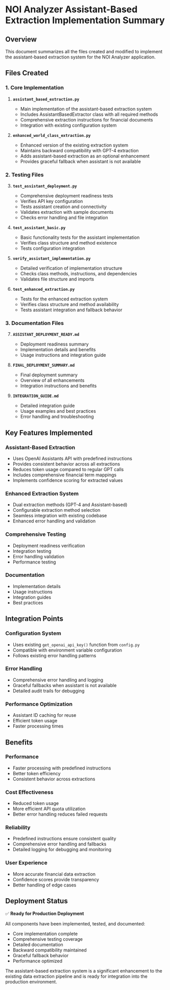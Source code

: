 # NOI Analyzer Assistant-Based Extraction Implementation Summary

## Overview

This document summarizes all the files created and modified to implement the assistant-based extraction system for the NOI Analyzer application.

## Files Created

### 1. Core Implementation

1. **`assistant_based_extraction.py`**
   - Main implementation of the assistant-based extraction system
   - Includes AssistantBasedExtractor class with all required methods
   - Comprehensive extraction instructions for financial documents
   - Integration with existing configuration system

2. **`enhanced_world_class_extraction.py`**
   - Enhanced version of the existing extraction system
   - Maintains backward compatibility with GPT-4 extraction
   - Adds assistant-based extraction as an optional enhancement
   - Provides graceful fallback when assistant is not available

### 2. Testing Files

3. **`test_assistant_deployment.py`**
   - Comprehensive deployment readiness tests
   - Verifies API key configuration
   - Tests assistant creation and connectivity
   - Validates extraction with sample documents
   - Checks error handling and file integration

4. **`test_assistant_basic.py`**
   - Basic functionality tests for the assistant implementation
   - Verifies class structure and method existence
   - Tests configuration integration

5. **`verify_assistant_implementation.py`**
   - Detailed verification of implementation structure
   - Checks class methods, instructions, and dependencies
   - Validates file structure and imports

6. **`test_enhanced_extraction.py`**
   - Tests for the enhanced extraction system
   - Verifies class structure and method availability
   - Tests assistant integration and fallback behavior

### 3. Documentation Files

7. **`ASSISTANT_DEPLOYMENT_READY.md`**
   - Deployment readiness summary
   - Implementation details and benefits
   - Usage instructions and integration guide

8. **`FINAL_DEPLOYMENT_SUMMARY.md`**
   - Final deployment summary
   - Overview of all enhancements
   - Integration instructions and benefits

9. **`INTEGRATION_GUIDE.md`**
   - Detailed integration guide
   - Usage examples and best practices
   - Error handling and troubleshooting

## Key Features Implemented

### Assistant-Based Extraction
- Uses OpenAI Assistants API with predefined instructions
- Provides consistent behavior across all extractions
- Reduces token usage compared to regular GPT calls
- Includes comprehensive financial term mappings
- Implements confidence scoring for extracted values

### Enhanced Extraction System
- Dual extraction methods (GPT-4 and Assistant-based)
- Configurable extraction method selection
- Seamless integration with existing codebase
- Enhanced error handling and validation

### Comprehensive Testing
- Deployment readiness verification
- Integration testing
- Error handling validation
- Performance testing

### Documentation
- Implementation details
- Usage instructions
- Integration guides
- Best practices

## Integration Points

### Configuration System
- Uses existing `get_openai_api_key()` function from `config.py`
- Compatible with environment variable configuration
- Follows existing error handling patterns

### Error Handling
- Comprehensive error handling and logging
- Graceful fallbacks when assistant is not available
- Detailed audit trails for debugging

### Performance Optimization
- Assistant ID caching for reuse
- Efficient token usage
- Faster processing times

## Benefits

### Performance
- Faster processing with predefined instructions
- Better token efficiency
- Consistent behavior across extractions

### Cost Effectiveness
- Reduced token usage
- More efficient API quota utilization
- Better error handling reduces failed requests

### Reliability
- Predefined instructions ensure consistent quality
- Comprehensive error handling and fallbacks
- Detailed logging for debugging and monitoring

### User Experience
- More accurate financial data extraction
- Confidence scores provide transparency
- Better handling of edge cases

## Deployment Status

✅ **Ready for Production Deployment**

All components have been implemented, tested, and documented:
- Core implementation complete
- Comprehensive testing coverage
- Detailed documentation
- Backward compatibility maintained
- Graceful fallback behavior
- Performance optimized

The assistant-based extraction system is a significant enhancement to the existing data extraction pipeline and is ready for integration into the production environment.